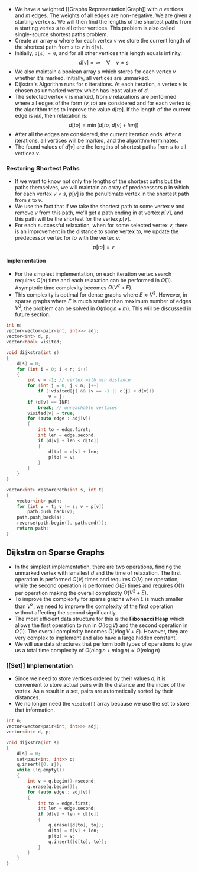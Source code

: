 - We have a weighted [[Graphs Representation|Graph]] with $n$ vertices and $m$ edges. The weights of all edges are non-negative. We are given a starting vertex $s$. We will then find the lengths of the shortest paths from a starting vertex $s$ to all other vertices. This problem is also called single-source shortest paths problem.
- Create an array $d$ where for each vertex $v$ we store the current length of the shortest path from $s$ to $v$ in `d[v]`.
- Initially, `d[s] = 0`, and for all other vertices this length equals infinity.
$$
d[v] = \infty\quad \forall\quad v\ne s
$$
- We also maintain a boolean array $u$ which stores for each vertex $v$ whether it's marked. Initially, all vertices are unmarked.
- Dijkstra's Algorithm runs for $n$ iterations. At each iteration, a vertex $v$ is chosen as unmarked vertex which has least value of $d$.
- The selected vertex $v$ is marked, from $v$ relaxations are performed where all edges of the form $(v, to)$ are considered and for each vertex $to$, the algorithm tries to improve the value $d[to]$. If the length of the current edge is $len$, then relaxation is:
$$
d[to] = \min(d[to,\ d[v]+len])
$$
- After all the edges are considered, the current iteration ends. After $n$ iterations, all vertices will be marked, and the algorithm terminates.
- The found values of $d[v]$ are the lengths of shortest paths from $s$ to all vertices $v$.
### Restoring Shortest Paths
- If we want to know not only the lengths of the shortest paths but the paths themselves, we will maintain an array of predecessors $p$ in which for each vertex $v \ne s$, $p[v]$ is the penultimate vertex in the shortest path from $s$ to $v$.
- We use the fact that if we take the shortest path to some vertex $v$ and remove $v$ from this path, we'll get a path ending in at vertex $p[v]$, and this path will be the shortest for the vertex $p[v]$.
- For each successful relaxation, when for some selected vertex $v$, there is an improvement in the distance to some vertex $to$, we update the predecessor vertex for $to$ with the vertex $v$.
$$
p[to] = v
$$
#### Implementation
- For the simplest implementation, on each iteration vertex search requires $O(n)$ time and each relaxation can be performed in $O(1)$. Asymptotic time complexity becomes $O(V^2 + E)$.
- This complexity is optimal for dense graphs where $E\approx V^2$. However, in sparse graphs where $E$ is much smaller than maximum number of edges $V^2$, the problem can be solved in $O(n\log n+m)$. This will be discussed in future section.
```cpp
int n;
vector<vector<pair<int, int>>> adj;
vector<int> d, p;
vector<bool> visited;

void dijkstra(int s)
{
	d[s] = 0;
	for (int i = 0; i < n; i++)
	{
		int v = -1; // vertex with min distance
		for (int j = 0; j < n; j++)
			if (!visited[j] && (v == -1 || d[j] < d[v]))
				v = j;
		if (d[v] == INF)
			break; // unreachable vertices
		visited[v] = true;
		for (auto edge : adj[v])
		{
			int to = edge.first;
			int len = edge.second;
			if (d[v] + len < d[to])
			{
				d[to] = d[v] + len;
				p[to] = v;
			}
		}
	}
}

vector<int> restorePath(int s, int t)
{
	vector<int> path;
	for (int v = t; v != s; v = p[v])
		path.push_back(v);
	path.push_back(s);
	reverse(path.begin(), path.end());
	return path;
}
```
## Dijkstra on Sparse Graphs
- In the simplest implementation, there are two operations, finding the unmarked vertex with smallest $d$ and the time of relaxation. The first operation is performed $O(V)$ times and requires $O(V)$ per operation, while the second operation is performed $O(E)$ times and requires $O(1)$ per operation making the overall complexity $O(V^2 + E)$.
- To improve the complexity for sparse graphs when $E$ is much smaller than $V^2$, we need to improve the complexity of the first operation without affecting the second significantly.
- The most efficient data structure for this is the **Fibonacci Heap** which allows the first operation to run in $O(\log V)$ and the second operation in $O(1)$. The overall complexity becomes $O(V\log V + E)$. However, they are very complex to implement and also have a large hidden constant.
- We will use data structures that perform both types of operations to give us a total time complexity of $O(n\log n + m\log n) \approx O(m\log n)$
### [[Set]] Implementation
- Since we need to store vertices ordered by their values $d$, it is convenient to store actual pairs with the distance and the index of the vertex. As a result in a set, pairs are automatically sorted by their distances.
- We no longer need the `visited[]` array because we use the set to store that information.
```cpp
int n;
vector<vector<pair<int, int>>> adj;
vector<int> d, p;

void dijkstra(int s)
{
	d[s] = 0;
	set<pair<int, int>> q;
	q.insert({0, s});
	while (!q.empty())
	{
		int v = q.begin()->second;
		q.erase(q.begin());
		for (auto edge : adj[v])
		{
			int to = edge.first;
			int len = edge.second;
			if (d[v] + len < d[to])
			{
				q.erase({d[to], to});
				d[to] = d[v] + len;
				p[to] = v;
				q.insert({d[to], to});
			}
		}
	}
}
```